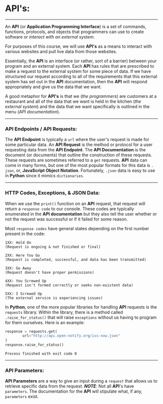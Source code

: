 # API's:

---

An **API** (or **Application Programming Interface**) is a set of 
commands, functions, protocols, and objects that programmers can use 
to create software or _interact with an external system_.

For purposes of this course, we will use **API's** as a means to 
interact with various websites and pull live data from those websites.

Essentially, the **API** is an interface (or rather, sort of a 
barrier) between your program and an external system. Each **API** has 
rules that are prescribed to make a request to the external system 
for some piece of data. If we have structured our request according 
to all of the requirements that this external system has set out in 
the **API** documentation, then the **API** will respond appropriately 
and give us the data that we want.

A good metaphor for **API's** is that we (_the programmers_) are customers 
at a restaurant and all of the data that we want is held in the 
kitchen (_the external system_) and the data that we want specifically 
is outlined in the menu (_API documentation_).

---

### API Endpoints / API Requests:

The **API Endpoint** is typically a `url` where the user's request 
is made for some particular data. An **API Request** is the method 
or protocol for a user requesting data from the **API Endpoint**. 
The **API Documentation** is the document (or documents) that 
outline the construction of these requests. These requests are 
sometimes referred to a `get` requests. **API** data can come in 
many forms, but one of the most popular formats for this data is `.
json`, or, **JavaScript Object Notation**. Fortunately, `.json` data 
is easy to use in **Python** since it mimics `dictionaries`.

---

### HTTP Codes, Exceptions, & JSON Data:

When we use the `print()` function on an **API** request, that 
request will return a `response code` to our console. These codes 
are typically enumerated in the **API documentation** but they also 
tell the user whether or not the request was successful or if it 
failed for some reason.

Most `response codes` have general states depending on the first 
number present in the code:
```text
1XX: Hold On
(Request is ongoing & not finished or final)

2XX: Here You Go
(Request is completed, successful, and data has been transmitted)

3XX: Go Away
(Request doesn't have proper permissions)

4XX: You Screwed Up
(Request isn't formed correctly or seeks non-existent data)

5XX: I Screwed Up
(The external service is experiencing issues)
```

In **Python**, one of the more popular libraries for handling **API** 
requests is the `requests` library. Within the library, there is a method 
called `.raise_for_status()` that will raise `exceptions` without us having 
to program for them ourselves. Here is an example:
```python
response = requests.get(
		url="http://api.open-notify.org/iss-now.json"
)
response.raise_for_status()
```
```text
Process finished with exit code 0
```

---

### API Parameters:

**API Parameters** are a way to give an input during a `request` that allows 
us to retrieve specific data from the request. **_NOTE_**: Not all **API**'s 
have `parameters`. The documentation for the **API** will stipulate what, if any, `parameters` exist.